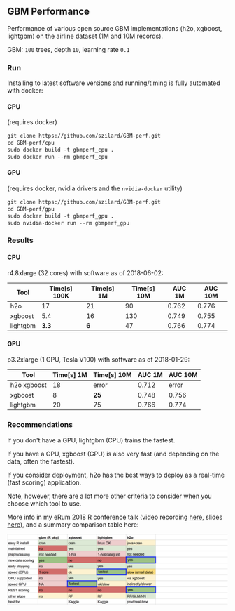 
## GBM Performance

Performance of various open source GBM implementations (h2o, xgboost, lightgbm) on the airline dataset (1M and 10M records).

GBM: `100` trees, depth `10`, learning rate `0.1`



### Run

Installing to latest software versions and running/timing is fully automated with docker: 

#### CPU

(requires docker)

```
git clone https://github.com/szilard/GBM-perf.git
cd GBM-perf/cpu
sudo docker build -t gbmperf_cpu .
sudo docker run --rm gbmperf_cpu
```

#### GPU

(requires docker, nvidia drivers and the `nvidia-docker` utility)

```
git clone https://github.com/szilard/GBM-perf.git
cd GBM-perf/gpu
sudo docker build -t gbmperf_gpu .
sudo nvidia-docker run --rm gbmperf_gpu
```



### Results


#### CPU 

r4.8xlarge (32 cores) with software as of 2018-06-02:

Tool         | Time[s] 100K | Time[s] 1M  |  Time[s] 10M  |   AUC 1M  |   AUC 10M
-------------|--------------|-------------|---------------|-----------|------------
h2o          |   17         |   21        |     90        |   0.762   |   0.776
xgboost      |   5.4        |   16        |    130        |   0.749   |   0.755
lightgbm     |   **3.3**    |    **6**    |     47        |   0.766   |   0.774


#### GPU

p3.2xlarge (1 GPU, Tesla V100) with software as of 2018-01-29:

Tool            | Time[s] 1M  |  Time[s] 10M  |   AUC 1M  |   AUC 10M
----------------|-------------|---------------|-----------|------------
h2o xgboost     |   18        |   error       |   0.712   |  error
xgboost         |   8         |   **25**      |   0.748   |   0.756
lightgbm        |   20        |    75         |   0.766   |   0.774



### Recommendations

If you don't have a GPU, lightgbm (CPU) trains the fastest.

If you have a GPU, xgboost (GPU) is also very fast (and depending on the data, 
often the fastest).

If you consider deployment, h2o has the best ways to deploy as a real-time
(fast scoring) application.

Note, however, there are a lot more other criteria to consider when you choose which tool
to use.

More info in my eRum 2018 R conference talk 
(video recording [here](https://www.youtube.com/watch?v=DqS6EKjqBbY),
slides [here](https://speakerdeck.com/szilard/better-than-deep-learning-gradient-boosting-machines-gbm-in-r-erum-conference-budapest-may-2018)), and a summary comparison table here:

![](comparison_table.png)



